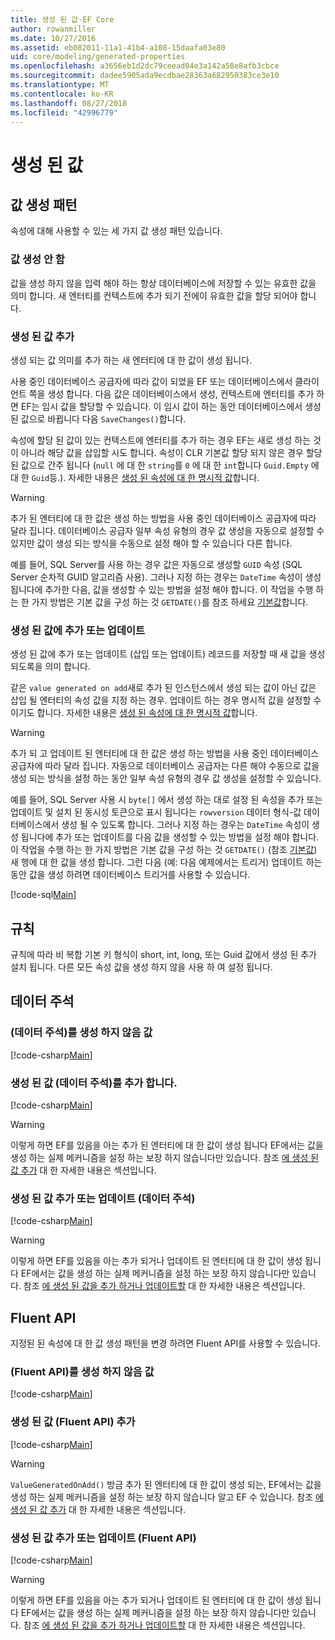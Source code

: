 ```yaml
---
title: 생성 된 값-EF Core
author: rowanmiller
ms.date: 10/27/2016
ms.assetid: eb082011-11a1-41b4-a108-15daafa03e80
uid: core/modeling/generated-properties
ms.openlocfilehash: a3656eb1d2dc79ceead04e3a142a58e8afb3cbce
ms.sourcegitcommit: dadee5905ada9ecdbae28363a682950383ce3e10
ms.translationtype: MT
ms.contentlocale: ko-KR
ms.lasthandoff: 08/27/2018
ms.locfileid: "42996779"
---
```

# <a name="generated-values"></a>생성 된 값

## <a name="value-generation-patterns"></a>값 생성 패턴

속성에 대해 사용할 수 있는 세 가지 값 생성 패턴 있습니다.

### <a name="no-value-generation"></a>값 생성 안 함

값을 생성 하지 않을 입력 해야 하는 항상 데이터베이스에 저장할 수 있는 유효한 값을 의미 합니다. 새 엔터티를 컨텍스트에 추가 되기 전에이 유효한 값을 할당 되어야 합니다.

### <a name="value-generated-on-add"></a>생성 된 값 추가

생성 되는 값 의미를 추가 하는 새 엔터티에 대 한 값이 생성 됩니다.

사용 중인 데이터베이스 공급자에 따라 값이 되었을 EF 또는 데이터베이스에서 클라이언트 쪽을 생성 합니다. 다음 값은 데이터베이스에서 생성, 컨텍스트에 엔터티를 추가 하면 EF는 임시 값을 할당할 수 있습니다. 이 임시 값이 하는 동안 데이터베이스에서 생성 된 값으로 바뀝니다 다음 `SaveChanges()`합니다.

속성에 할당 된 값이 있는 컨텍스트에 엔터티를 추가 하는 경우 EF는 새로 생성 하는 것이 아니라 해당 값을 삽입할 시도 합니다. 속성이 CLR 기본값 할당 되지 않은 경우 할당 된 값으로 간주 됩니다 (`null` 에 대 한 `string`를 `0` 에 대 한 `int`합니다 `Guid.Empty` 에 대 한 `Guid`등.). 자세한 내용은 [생성 된 속성에 대 한 명시적 값](../saving/explicit-values-generated-properties.md)합니다.

> [!WARNING]  
> 추가 된 엔터티에 대 한 값은 생성 하는 방법을 사용 중인 데이터베이스 공급자에 따라 달라 집니다. 데이터베이스 공급자 일부 속성 유형의 경우 값 생성을 자동으로 설정할 수 있지만 값이 생성 되는 방식을 수동으로 설정 해야 할 수 있습니다 다른 합니다.
>
> 예를 들어, SQL Server를 사용 하는 경우 값은 자동으로 생성할 `GUID` 속성 (SQL Server 순차적 GUID 알고리즘 사용). 그러나 지정 하는 경우는 `DateTime` 속성이 생성 됩니다에 추가한 다음, 값을 생성할 수 있는 방법을 설정 해야 합니다. 이 작업을 수행 하는 한 가지 방법은 기본 값을 구성 하는 것 `GETDATE()`를 참조 하세요 [기본값](relational/default-values.md)합니다.

### <a name="value-generated-on-add-or-update"></a>생성 된 값에 추가 또는 업데이트

생성 된 값에 추가 또는 업데이트 (삽입 또는 업데이트) 레코드를 저장할 때 새 값을 생성 되도록을 의미 합니다.

같은 `value generated on add`새로 추가 된 인스턴스에서 생성 되는 값이 아닌 값은 삽입 될 엔터티의 속성 값을 지정 하는 경우. 업데이트 하는 경우 명시적 값을 설정할 수 이기도 합니다. 자세한 내용은 [생성 된 속성에 대 한 명시적 값](../saving/explicit-values-generated-properties.md)합니다.

> [!WARNING]
> 추가 되 고 업데이트 된 엔터티에 대 한 값은 생성 하는 방법을 사용 중인 데이터베이스 공급자에 따라 달라 집니다. 자동으로 데이터베이스 공급자는 다른 해야 수동으로 값을 생성 되는 방식을 설정 하는 동안 일부 속성 유형의 경우 값 생성을 설정할 수 있습니다.
> 
> 예를 들어, SQL Server 사용 시 `byte[]` 에서 생성 하는 대로 설정 된 속성을 추가 또는 업데이트 및 설치 된 동시성 토큰으로 표시 됩니다는 `rowversion` 데이터 형식-값 데이터베이스에서 생성 될 수 있도록 합니다. 그러나 지정 하는 경우는 `DateTime` 속성이 생성 됩니다에 추가 또는 업데이트를 다음 값을 생성할 수 있는 방법을 설정 해야 합니다. 이 작업을 수행 하는 한 가지 방법은 기본 값을 구성 하는 것 `GETDATE()` (참조 [기본값](relational/default-values.md)) 새 행에 대 한 값을 생성 합니다. 그런 다음 (예: 다음 예제에서는 트리거) 업데이트 하는 동안 값을 생성 하려면 데이터베이스 트리거를 사용할 수 있습니다.
> 
> [!code-sql[Main](../../../samples/core/Modeling/FluentAPI/Samples/ValueGeneratedOnAddOrUpdate.sql)]

## <a name="conventions"></a>규칙

규칙에 따라 비 복합 기본 키 형식이 short, int, long, 또는 Guid 값에서 생성 된 추가 설치 됩니다. 다른 모든 속성 값을 생성 하지 않을 사용 하 여 설정 됩니다.

## <a name="data-annotations"></a>데이터 주석

### <a name="no-value-generation-data-annotations"></a>(데이터 주석)를 생성 하지 않음 값

[!code-csharp[Main](../../../samples/core/Modeling/DataAnnotations/Samples/ValueGeneratedNever.cs#Sample)]

### <a name="value-generated-on-add-data-annotations"></a>생성 된 값 (데이터 주석)를 추가 합니다.

[!code-csharp[Main](../../../samples/core/Modeling/DataAnnotations/Samples/ValueGeneratedOnAdd.cs#Sample)]

> [!WARNING]  
> 이렇게 하면 EF를 있음을 아는 추가 된 엔터티에 대 한 값이 생성 됩니다 EF에서는 값을 생성 하는 실제 메커니즘을 설정 하는 보장 하지 않습니다만 있습니다. 참조 [에 생성 된 값 추가](#value-generated-on-add) 대 한 자세한 내용은 섹션입니다.

### <a name="value-generated-on-add-or-update-data-annotations"></a>생성 된 값 추가 또는 업데이트 (데이터 주석)

[!code-csharp[Main](../../../samples/core/Modeling/DataAnnotations/Samples/ValueGeneratedOnAddOrUpdate.cs#Sample)]

> [!WARNING]  
> 이렇게 하면 EF를 있음을 아는 추가 되거나 업데이트 된 엔터티에 대 한 값이 생성 됩니다 EF에서는 값을 생성 하는 실제 메커니즘을 설정 하는 보장 하지 않습니다만 있습니다. 참조 [에 생성 된 값을 추가 하거나 업데이트할](#value-generated-on-add-or-update) 대 한 자세한 내용은 섹션입니다.

## <a name="fluent-api"></a>Fluent API

지정된 된 속성에 대 한 값 생성 패턴을 변경 하려면 Fluent API를 사용할 수 있습니다.

### <a name="no-value-generation-fluent-api"></a>(Fluent API)를 생성 하지 않음 값

[!code-csharp[Main](../../../samples/core/Modeling/FluentAPI/Samples/ValueGeneratedNever.cs#Sample)]

### <a name="value-generated-on-add-fluent-api"></a>생성 된 값 (Fluent API) 추가

[!code-csharp[Main](../../../samples/core/Modeling/FluentAPI/Samples/ValueGeneratedOnAdd.cs#Sample)]

> [!WARNING]  
> `ValueGeneratedOnAdd()` 방금 추가 된 엔터티에 대 한 값이 생성 되는, EF에서는 값을 생성 하는 실제 메커니즘을 설정 하는 보장 하지 않습니다 알고 EF 수 있습니다.  참조 [에 생성 된 값 추가](#value-generated-on-add) 대 한 자세한 내용은 섹션입니다.

### <a name="value-generated-on-add-or-update-fluent-api"></a>생성 된 값 추가 또는 업데이트 (Fluent API)

[!code-csharp[Main](../../../samples/core/Modeling/FluentAPI/Samples/ValueGeneratedOnAddOrUpdate.cs#Sample)]

> [!WARNING]  
> 이렇게 하면 EF를 있음을 아는 추가 되거나 업데이트 된 엔터티에 대 한 값이 생성 됩니다 EF에서는 값을 생성 하는 실제 메커니즘을 설정 하는 보장 하지 않습니다만 있습니다. 참조 [에 생성 된 값을 추가 하거나 업데이트할](#value-generated-on-add-or-update) 대 한 자세한 내용은 섹션입니다.
